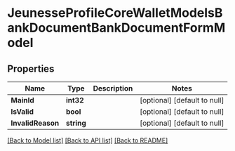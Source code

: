 # JeunesseProfileCoreWalletModelsBankDocumentBankDocumentFormModel

## Properties
Name | Type | Description | Notes
------------ | ------------- | ------------- | -------------
**MainId** | **int32** |  | [optional] [default to null]
**IsValid** | **bool** |  | [optional] [default to null]
**InvalidReason** | **string** |  | [optional] [default to null]

[[Back to Model list]](../README.md#documentation-for-models) [[Back to API list]](../README.md#documentation-for-api-endpoints) [[Back to README]](../README.md)


